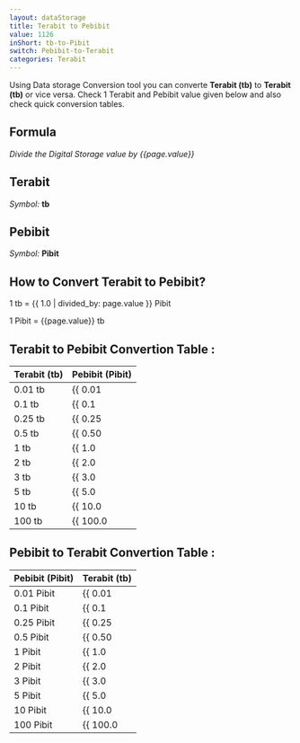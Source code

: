 ```yaml
---
layout: dataStorage
title: Terabit to Pebibit
value: 1126
inShort: tb-to-Pibit
switch: Pebibit-to-Terabit
categories: Terabit
---
```


Using Data storage Conversion tool you can converte **Terabit (tb)** to **Terabit (tb)** or vice versa. Check 1 Terabit and Pebibit value given below and also check quick conversion tables.

## Formula
*Divide the Digital Storage value by {{page.value}}*

## Terabit
*Symbol:* **tb**

## Pebibit
*Symbol:* **Pibit**

## How to Convert Terabit to Pebibit?

1 tb = {{ 1.0 | divided_by: page.value }} Pibit

1 Pibit = {{page.value}} tb


## Terabit to Pebibit Convertion Table :

| Terabit (tb) | Pebibit (Pibit) |
| ---- | ---- |
| 0.01 tb | {{ 0.01 | divided_by: page.value | round: 12 }} Pibit |
| 0.1 tb | {{ 0.1 | divided_by: page.value | round: 12 }} Pibit |
| 0.25 tb | {{ 0.25 | divided_by: page.value | round: 12 }} Pibit |
| 0.5 tb | {{ 0.50 | divided_by: page.value | round: 12 }} Pibit |
| 1 tb | {{ 1.0 | divided_by: page.value | round: 12 }} Pibit |
| 2 tb | {{ 2.0 | divided_by: page.value | round: 12 }} Pibit |
| 3 tb | {{ 3.0 | divided_by: page.value | round: 12 }} Pibit |
| 5 tb | {{ 5.0 | divided_by: page.value | round: 12 }} Pibit |
| 10 tb | {{ 10.0 | divided_by: page.value | round: 12 }} Pibit |
| 100 tb | {{ 100.0 | divided_by: page.value | round: 12 }} Pibit |

## Pebibit to Terabit Convertion Table :

| Pebibit (Pibit) | Terabit (tb) |
| ---- | ---- |
| 0.01 Pibit | {{ 0.01 | times: page.value | round: 12 }} tb |
| 0.1 Pibit | {{ 0.1 | times: page.value | round: 12 }} tb |
| 0.25 Pibit | {{ 0.25 | times: page.value | round: 12 }} tb |
| 0.5 Pibit | {{ 0.50 | times: page.value | round: 12 }} tb |
| 1 Pibit | {{ 1.0 | times: page.value | round: 12 }} tb |
| 2 Pibit | {{ 2.0 | times: page.value | round: 12 }} tb |
| 3 Pibit | {{ 3.0 | times: page.value | round: 12 }} tb |
| 5 Pibit | {{ 5.0 | times: page.value | round: 12 }} tb |
| 10 Pibit | {{ 10.0 | times: page.value | round: 12 }} tb |
| 100 Pibit | {{ 100.0 | times: page.value | round: 12 }} tb |


<script>
document.getElementById('selectInput')[14].selected = true
document.getElementById('selectOutput')[19].selected = true
</script>
